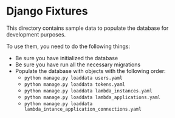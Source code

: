 # Django Fixtures

This directory contains sample data to populate the database for development purposes.

To use them, you need to do the following things:
* Be sure you have initialized the database
* Be sure you have run all the necessary migrations
* Populate the database with objects with the following order:
    * `python manage.py loaddata users.yaml`
    * `python manage.py loaddata tokens.yaml`
    * `python manage.py loaddata lambda_instances.yaml`
    * `python manage.py loaddata lambda_applications.yaml`
    * `python manage.py loaddata lambda_intance_application_connections.yaml`